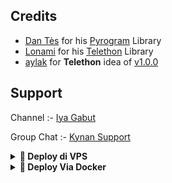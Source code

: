 


## Credits

- [Dan Tès](https://github.com/delivrance) for his [Pyrogram](https://docs.pyrogram.org) Library
- [Lonami](https://github.com/Lonami) for his [Telethon](https://docs.telethon.dev) Library 
- [aylak](https://t.me/ayIak) for **Telethon** idea of [v1.0.0](https://github.com/StarkBotsIndustries/StringSessionBot/commit/48e06bb6d9ed156797ef4bc0dab88820fef948f3)

## Support

Channel :- [Iya Gabut](https://t.me/kontenfilm)

Group Chat :- [Kynan Support](https://t.me/kynansupport)

<details>
<summary><b>🔗 Deploy di VPS</b></summary>
<br>

 • `git clone https://github.com/naya1503/Session`

 • `cd Session`

 • `cp .config.sample .env`

 • `nano .env`

 • `screen -S naya`

 • `bash start`

</details>

<details>
<summary><b>🔗 Deploy Via Docker</b></summary>
<br>

[![Deploy](https://www.herokucdn.com/deploy/button.svg)](https://heroku.com/deploy?template=https://github.com/naya1503/Session)

</details>